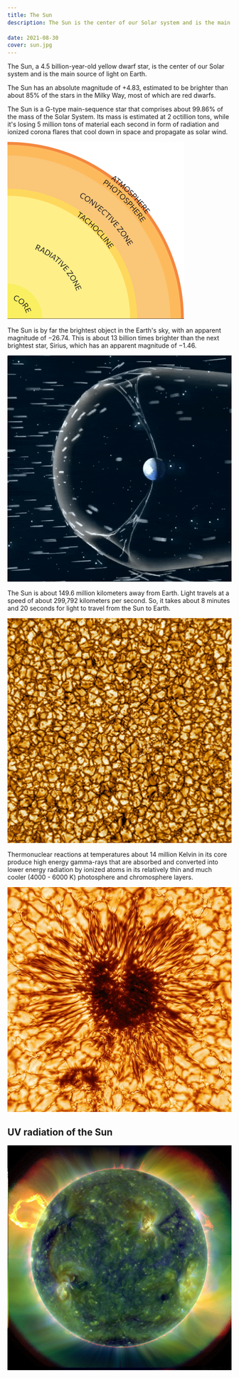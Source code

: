 ```yaml
---
title: The Sun
description: The Sun is the center of our Solar system and is the main source of all light on Earth.

date: 2021-08-30
cover: sun.jpg
---
```


The Sun, a 4.5 billion-year-old yellow dwarf star, is the center of our Solar system and is the main source of light on Earth.

The Sun has an absolute magnitude of +4.83, estimated to be brighter than about 85% of the stars in the Milky Way, most of which are red dwarfs.

The Sun is a G-type main-sequence star that comprises about 99.86% of the mass of the Solar System. Its mass is estimated at 2 octillion tons, while it's losing 5 million tons of material each second in form of radiation and ionized corona flares that cool down in space and propagate as solar wind.

![svg](./images/sun.svg)

The Sun is by far the brightest object in the Earth's sky, with an apparent magnitude of −26.74. This is about 13 billion times brighter than the next brightest star, Sirius, which has an apparent magnitude of −1.46.

![wind](./wind.gif)

The Sun is about 149.6 million kilometers away from Earth. Light travels at a speed of about 299,792 kilometers per second. So, it takes about 8 minutes and 20 seconds for light to travel from the Sun to Earth.

![](./images/sun-granules.jpg)

Thermonuclear reactions at temperatures about 14 million Kelvin in its core produce high energy gamma-rays that are absorbed and converted into lower energy radiation by ionized atoms in its relatively thin and much cooler (4000 - 6000 K) photosphere and chromosphere layers.

![](./images/Sunspot.jpg)

## UV radiation of the Sun

![](./images/extreme_ultraviolet_sun.jpg)
